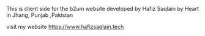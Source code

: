 This is client side for the b2um website developed by Hafiz Saqlain by Heart in Jhang, Punjab ,Pakistan

visit my website https://www.hafizsaqlain.tech
